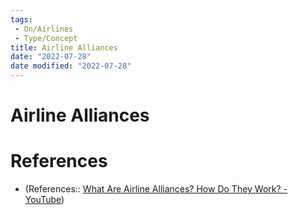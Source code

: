 ```yaml
---
tags:
 - On/Airlines
 - Type/Concept
title: Airline Alliances
date: "2022-07-28"
date modified: "2022-07-28"
---
```


# Airline Alliances
# References
- (References:: [What Are Airline Alliances? How Do They Work? - YouTube](https://www.youtube.com/watch?v=mElQbYO9794))
